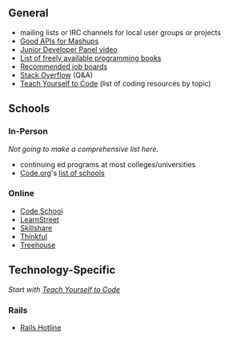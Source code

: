 ## General

* mailing lists or IRC channels for local user groups or projects
* [Good APIs for Mashups](https://gist.github.com/afeld/4952991)
* [Junior Developer Panel video](http://afeld.me/nerdery/522101)
* [List of freely available programming books](http://stackoverflow.com/questions/194812/list-of-freely-available-programming-books)
* [Recommended job boards](https://gist.github.com/afeld/5201086)
* [Stack Overflow](http://stackoverflow.com/) (Q&A)
* [Teach Yourself to Code](http://teachyourselftocode.com/) (list of coding resources by topic)

## Schools

### In-Person

*Not going to make a comprehensive list here.*

* continuing ed programs at most colleges/universities
* [Code.org](http://www.code.org/)'s [list of schools](http://aws.code.org/search)

### Online

* [Code School](http://www.codeschool.com/)
* [LearnStreet](http://www.learnstreet.com/)
* [Skillshare](http://www.skillshare.com/classes/?levels=2&school=technology)
* [Thinkful](https://www.thinkful.com/)
* [Treehouse](http://teamtreehouse.com/)

## Technology-Specific

*Start with [Teach Yourself to Code](http://teachyourselftocode.com/)*

### Rails

* [Rails Hotline](http://rails.pockethotline.com/)